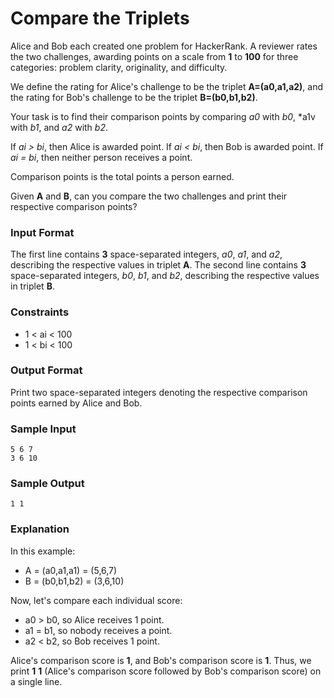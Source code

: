 # Compare the Triplets

Alice and Bob each created one problem for HackerRank. A reviewer rates the two challenges, awarding points on a scale from **1** to **100** for three categories: problem clarity, originality, and difficulty.

We define the rating for Alice's challenge to be the triplet **A=(a0,a1,a2)**, and the rating for Bob's challenge to be the triplet **B=(b0,b1,b2)**.

Your task is to find their comparison points by comparing *a0* with *b0*, *a1v with *b1*, and *a2* with *b2*.

If *ai > bi*, then Alice is awarded  point.
If *ai < bi*, then Bob is awarded  point.
If *ai = bi*, then neither person receives a point.

Comparison points is the total points a person earned.

Given **A** and **B**, can you compare the two challenges and print their respective comparison points?

### Input Format

The first line contains **3** space-separated integers, *a0*, *a1*, and *a2*, describing the respective values in triplet **A**. 
The second line contains **3** space-separated integers, *b0*, *b1*, and *b2*, describing the respective values in triplet **B**.

### Constraints

 * 1 < ai < 100
 * 1 < bi < 100

### Output Format

Print two space-separated integers denoting the respective comparison points earned by Alice and Bob.

### Sample Input

	5 6 7
	3 6 10

### Sample Output

	1 1 

### Explanation

In this example:

 * A = (a0,a1,a1) = (5,6,7)
 * B = (b0,b1,b2) = (3,6,10)

Now, let's compare each individual score:

 * a0 > b0, so Alice receives 1 point.
 * a1 = b1, so nobody receives a point.
 * a2 < b2, so Bob receives 1 point.

Alice's comparison score is **1**, and Bob's comparison score is **1**. Thus, we print **1** **1** (Alice's comparison score followed by Bob's comparison score) on a single line.